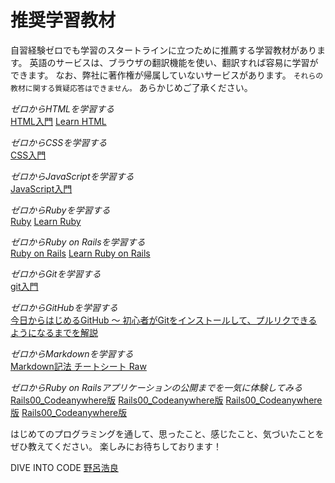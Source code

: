 # 推奨学習教材

自習経験ゼロでも学習のスタートラインに立つために推薦する学習教材があります。
英語のサービスは、ブラウザの翻訳機能を使い、翻訳すれば容易に学習ができます。
なお、弊社に著作権が帰属していないサービスがあります。 `それらの教材に関する質疑応答はできません。` あらかじめご了承ください。

*ゼロからHTMLを学習する*  
[HTML入門](https://dotinstall.com/lessons/basic_html_v3)
[Learn HTML](https://www.codecademy.com/learn/learn-html)

*ゼロからCSSを学習する*  
[CSS入門](https://dotinstall.com/lessons/basic_css_v3)

*ゼロからJavaScriptを学習する*  
[JavaScript入門](https://dotinstall.com/lessons/basic_javascript_v2)

*ゼロからRubyを学習する*  
[Ruby](https://prog-8.com/languages/ruby)
[Learn Ruby](https://www.codecademy.com/learn/ruby)

*ゼロからRuby on Railsを学習する*  
[Ruby on Rails](https://prog-8.com/languages/rails5)
[Learn Ruby on Rails](https://www.codecademy.com/learn/learn-rails)

*ゼロからGitを学習する*  
[git入門](https://dotinstall.com/lessons/basic_git)

*ゼロからGitHubを学習する*  
[今日からはじめるGitHub 〜 初心者がGitをインストールして、プルリクできるようになるまでを解説](https://employment.en-japan.com/engineerhub/entry/2017/01/31/110000)

*ゼロからMarkdownを学習する*  
[Markdown記法 チートシート
Raw](https://gist.github.com/mignonstyle/083c9e1651d7734f84c99b8cf49d57fa)

*ゼロからRuby on Railsアプリケーションの公開までを一気に体験してみる*  
[Rails00_Codeanywhere版](https://diver.diveintocode.jp/seminar_documents/rails00_codeanywhere)
[Rails00_Codeanywhere版](https://diver.diveintocode.jp/seminar_documents/rails01_codeanywhere)
[Rails00_Codeanywhere版](https://diver.diveintocode.jp/seminar_documents/rails02_codeanywhere)
[Rails00_Codeanywhere版](https://diver.diveintocode.jp/seminar_documents/rails03_codeanywhere)

はじめてのプログラミングを通して、思ったこと、感じたこと、気づいたことをぜひ教えてください。
楽しみにお待ちしております！

DIVE INTO CODE [野呂浩良](https://www.facebook.com/norotime)
